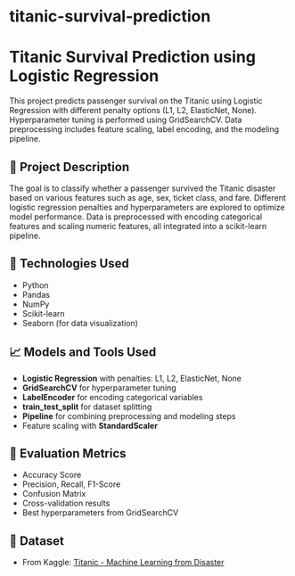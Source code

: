 # titanic-survival-prediction
# Titanic Survival Prediction using Logistic Regression

This project predicts passenger survival on the Titanic using Logistic Regression with different penalty options (L1, L2, ElasticNet, None). Hyperparameter tuning is performed using GridSearchCV. Data preprocessing includes feature scaling, label encoding, and the modeling pipeline.

## 📌 Project Description

The goal is to classify whether a passenger survived the Titanic disaster based on various features such as age, sex, ticket class, and fare. Different logistic regression penalties and hyperparameters are explored to optimize model performance. Data is preprocessed with encoding categorical features and scaling numeric features, all integrated into a scikit-learn pipeline.

## 🚀 Technologies Used

- Python
- Pandas
- NumPy
- Scikit-learn
- Seaborn (for data visualization)

## 📈 Models and Tools Used

- **Logistic Regression** with penalties: L1, L2, ElasticNet, None  
- **GridSearchCV** for hyperparameter tuning  
- **LabelEncoder** for encoding categorical variables  
- **train_test_split** for dataset splitting  
- **Pipeline** for combining preprocessing and modeling steps  
- Feature scaling with **StandardScaler**

## 🧪 Evaluation Metrics

- Accuracy Score  
- Precision, Recall, F1-Score  
- Confusion Matrix  
- Cross-validation results  
- Best hyperparameters from GridSearchCV  

## 📂 Dataset

- From Kaggle: [Titanic - Machine Learning from Disaster](https://www.kaggle.com/competitions/titanic)
